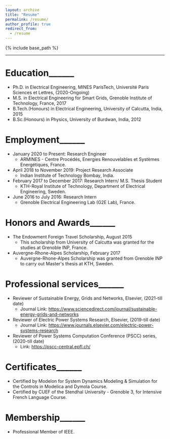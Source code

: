 ```yaml
---
layout: archive
title: "Resume"
permalink: /resume/
author_profile: true
redirect_from:
  - /resume
---
```


{% include base_path %}




----

# Education______
* Ph.D. in Electrical Engineering, MINES ParisTech, Université Paris Sciences et Lettres, (2020-Ongoing)
* M.S. in Electrical Engineering for Smart Grids, Grenoble Institute of Technology, France, 2017 
* B.Tech.(Honours) in Electrical Engineering, University of Calcutta, India, 2015
* B.Sc.(Honours) in Physics, University of Burdwan, India, 2012



# Employment______
* January 2020 to Present: Research Engineer
  * ARMINES - Centre Procédés, Energies Renouvelables et Systèmes Energétiques, France. 
* April 2018 to November 2019: Project Research Associate
  * Indian Institute of Technology Bombay, India.       
* February 2017 to December 2017: Research Intern/ M.S. Thesis Student  
  * KTH-Royal Institute of Technology, Department of Electrical Engineering, Sweden.
* June 2016 to July 2016: Research Intern 
  * Grenoble Electrical Engineering Lab (G2E Lab), France.
  
  
# Honors and Awards______ 
* The Endowment Foreign Travel Scholarship, August 2015
  * This scholarship from University of Calcutta was granted for the studies at Grenoble INP, France.
* Auvergne-Rhone-Alpes Scholarship, February 2017
  * Auvergne-Rhone-Alpes Scholarship was granted from Grenoble INP to carry out Master's thesis at KTH, Sweden.


# Professional services______ 
* Reviewer of Sustainable Energy, Grids and Networks, Elsevier, (2021-till date)
  * Journal Link: https://www.sciencedirect.com/journal/sustainable-energy-grids-and-networks
* Reviewer of Electric Power Systems Research, Elsevier, (2019-till date)
  * Journal Link: https://www.journals.elsevier.com/electric-power-systems-research
* Reviewer of Power Systems Computation Conference (PSCC) series, (2020-till date)
  * Link: https://pscc-central.epfl.ch/
  

# Certificates______
* Certified by Modelon for System Dynamics Modeling & Simulation for the Controls in Modelica and Dymola Course. 
* Certified by CUEF of the Stendhal University - Grenoble 3, for Intensive French Language Course.


# Membership______
* Professional Member of IEEE.


